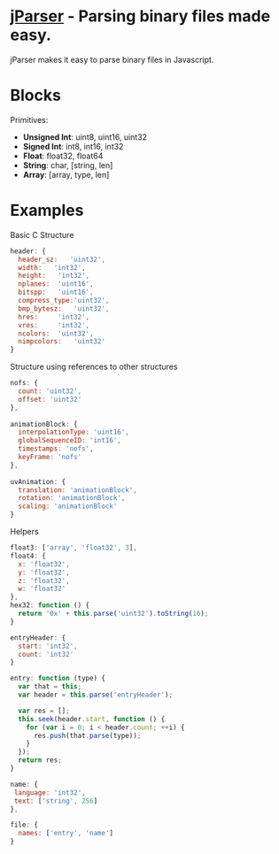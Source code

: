 <a href="http://blog.vjeux.com/2011/javascript/binaryparser-unleash-javascript-power.html">jParser</a> - Parsing binary files made easy.
================================

jParser makes it easy to parse binary files in Javascript.

Blocks
======

Primitives:

  * **Unsigned Int**: uint8, uint16, uint32
  * **Signed Int**: int8, int16, int32
  * **Float**: float32, float64
  * **String**: char, [string, len]
  * **Array**: [array, type, len]


Examples
========

Basic C Structure

```javascript
header: {
  header_sz:   'uint32',
  width:   'int32',
  height: 	'int32',
  nplanes: 	'uint16',
  bitspp: 	'uint16',
  compress_type:'uint32',
  bmp_bytesz: 	'uint32',
  hres: 	'int32',
  vres: 	'int32',
  ncolors: 	'uint32',
  nimpcolors: 	'uint32'
}
```

Structure using references to other structures

```javascript
nofs: {
  count: 'uint32',
  offset: 'uint32'
},
 
animationBlock: {
  interpolationType: 'uint16',
  globalSequenceID: 'int16',
  timestamps: 'nofs',
  keyFrame: 'nofs'
},
 
uvAnimation: {
  translation: 'animationBlock',
  rotation: 'animationBlock',
  scaling: 'animationBlock'
}
```

Helpers

```javascript
float3: ['array', 'float32', 3],
float4: {
  x: 'float32',
  y: 'float32',
  z: 'float32',
  w: 'float32'
},
hex32: function () {
  return '0x' + this.parse('uint32').toString(16);
}
```

```javascript
entryHeader: {
  start: 'int32',
  count: 'int32'
}

entry: function (type) {
  var that = this;
  var header = this.parse('entryHeader');

  var res = [];
  this.seek(header.start, function () {
    for (var i = 0; i < header.count; ++i) {
      res.push(that.parse(type));
    }
  });
  return res;
}

name: {
 language: 'int32',
 text: ['string', 256]
},

file: {
  names: ['entry', 'name']
}
```